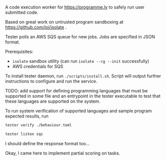 A code execution worker for https://programme.lv to safely run user submitted code.

Based on great work on untrusted program sandboxing at https://github.com/ioi/isolate .

Tester polls an AWS SQS queue for new jobs. Jobs are specified in JSON format.

Prerequisites:
- `isolate` sandbox utility (can run `isolate --cg --init` successfully)
- AWS credentials for SQS

To install tester daemon, run `./scripts/install.sh`.
Script will output further instructions to configure and run the service.

TODO: add support for defining programming languages that must be supported in some file
and an entrypoint in the tester executable to test that these languages are supported
on the system.

To run system verification of supported languages and sample program expected results, run
```bash
tester verify ./behaviour.toml
```

```bash
tester listen sqs
```

I should define the response format too...

Okay, I came here to implement partial scoring on tasks.
